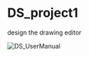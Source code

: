# DS_project1
design the drawing editor

![DS_UserManual](https://github.com/user-attachments/assets/582aa990-6598-4c5d-93fa-3fec2e0718d8)
